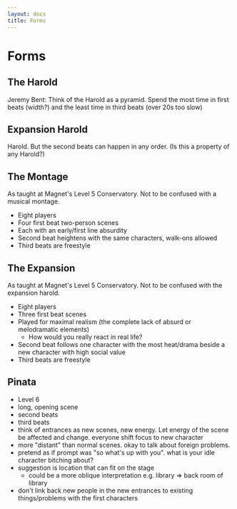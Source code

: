 ```yaml
---
layout: docs
title: Forms
---
```


# Forms

## The Harold

Jeremy Bent: Think of the Harold as a pyramid. Spend the most time in first beats (width?) and the least time in third beats (over 20s too slow)

## Expansion Harold

Harold. But the second beats can happen in any order. (Is this a property of any Harold?)

## The Montage

As taught at Magnet's Level 5 Conservatory. Not to be confused with a musical montage.

- Eight players
- Four first beat two-person scenes
- Each with an early/first line absurdity
- Second beat heightens with the same characters, walk-ons allowed
- Third beats are freestyle

## The Expansion

As taught at Magnet's Level 5 Conservatory. Not to be confused with the expansion harold.

- Eight players
- Three first beat scenes
- Played for maximal realism (the complete lack of absurd or melodramatic elements)
  - How would you really react in real life?
- Second beat follows one character with the most heat/drama beside a new character with high social value
- Third beats are freestyle

## Pinata

- Level 6
- long, opening scene
- second beats
- third beats
- think of entrances as new scenes, new energy. Let energy of the scene be affected and change. everyone shift focus to new character
- more "distant" than normal scenes. okay to talk about foreign problems.
- pretend as if prompt was "so what's up with you". what is your idle character bitching about?
- suggestion is location that can fit on the stage
  - could be a more oblique interpretation e.g. library => back room of library
- don't link back new people in the new entrances to existing things/problems with the first characters
